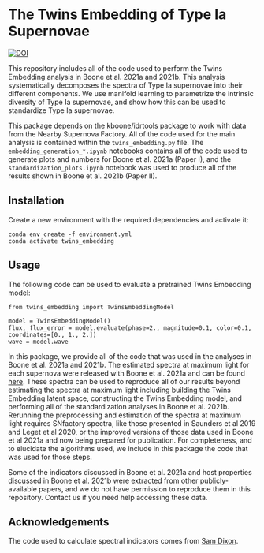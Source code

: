 # The Twins Embedding of Type Ia Supernovae

[![DOI](https://zenodo.org/badge/165723542.svg)](https://zenodo.org/badge/latestdoi/165723542)

This repository includes all of the code used to perform the Twins Embedding analysis in Boone et al. 2021a and 2021b. This analysis systematically decomposes the spectra of Type Ia supernovae into their different components. We use manifold learning to parametrize the intrinsic diversity of Type Ia supernovae, and show how this can be used to standardize Type Ia supernovae.

This package depends on the kboone/idrtools package to work with data from the Nearby Supernova Factory. All of the code used for the main analysis is contained within the `twins_embedding.py` file. The `embedding_generation_*.ipynb` notebooks contains all of the code used to generate plots and numbers for Boone et al. 2021a (Paper I), and the `standardization_plots.ipynb` notebook was used to produce all of the results shown in Boone et al. 2021b (Paper II).

## Installation

Create a new environment with the required dependencies and activate it:

```
conda env create -f environment.yml
conda activate twins_embedding
```

## Usage

The following code can be used to evaluate a pretrained Twins Embedding model:

```
from twins_embedding import TwinsEmbeddingModel

model = TwinsEmbeddingModel()
flux, flux_error = model.evaluate(phase=2., magnitude=0.1, color=0.1, coordinates=[0., 1., 2.])
wave = model.wave
```

In this package, we provide all of the code that was used in the analyses in Boone et al. 2021a and 2021b. The estimated spectra at maximum light for each supernova were released with Boone et al. 2021a and can be found [here](https://snfactory.lbl.gov/snf/data/). These spectra can be used to reproduce all of our results beyond estimating the spectra at maximum light including building the Twins Embedding latent space, constructing the Twins Embedding model, and performing all of the standardization analyses in Boone et al. 2021b. Rerunning the preprocessing and estimation of the spectra at maximum light requires SNfactory spectra, like those presented in Saunders et al 2019 and Leget et al 2020, or the improved versions of those data used in Boone et al 2021a and now being prepared for publication. For completeness, and to elucidate the algorithms used, we include in this package the code that was used for those steps.

Some of the indicators discussed in Boone et al. 2021a and host properties discussed in Boone et al. 2021b were extracted from other publicly-available papers, and we do not have permission to reproduce them in this repository. Contact us if you need help accessing these data.

## Acknowledgements

The code used to calculate spectral indicators comes from [Sam Dixon](https://github.com/sam-dixon).
